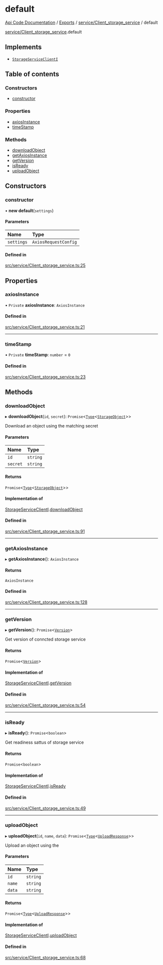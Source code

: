 # default
 
[Api Code Documentation](../README.md) / [Exports](../modules.md) / [service/Client\_storage\_service](../modules/service_Client_storage_service.md) / default

[service/Client_storage_service](../modules/service_Client_storage_service.md).default

## Implements

- [`StorageServiceClientI`](../interfaces/service_Client_storage_service_h.StorageServiceClientI.md)

## Table of contents

### Constructors

- [constructor](service_Client_storage_service.default.md#constructor)

### Properties

- [axiosInstance](service_Client_storage_service.default.md#axiosinstance)
- [timeStamp](service_Client_storage_service.default.md#timestamp)

### Methods

- [downloadObject](service_Client_storage_service.default.md#downloadobject)
- [getAxiosInstance](service_Client_storage_service.default.md#getaxiosinstance)
- [getVersion](service_Client_storage_service.default.md#getversion)
- [isReady](service_Client_storage_service.default.md#isready)
- [uploadObject](service_Client_storage_service.default.md#uploadobject)

## Constructors

### constructor

• **new default**(`settings`)

#### Parameters

| Name | Type |
| :------ | :------ |
| `settings` | `AxiosRequestConfig` |

#### Defined in

[src/service/Client_storage_service.ts:25](https://github.com/openkfw/TruBudget/blob/b9aaff0/api/src/service/Client_storage_service.ts#L25)

## Properties

### axiosInstance

• `Private` **axiosInstance**: `AxiosInstance`

#### Defined in

[src/service/Client_storage_service.ts:21](https://github.com/openkfw/TruBudget/blob/b9aaff0/api/src/service/Client_storage_service.ts#L21)

___

### timeStamp

• `Private` **timeStamp**: `number` = `0`

#### Defined in

[src/service/Client_storage_service.ts:23](https://github.com/openkfw/TruBudget/blob/b9aaff0/api/src/service/Client_storage_service.ts#L23)

## Methods

### downloadObject

▸ **downloadObject**(`id`, `secret`): `Promise`<[`Type`](../modules/result.md#type)<[`StorageObject`](../interfaces/service_Client_storage_service_h.StorageObject.md)\>\>

Download an object using the matching secret

#### Parameters

| Name | Type |
| :------ | :------ |
| `id` | `string` |
| `secret` | `string` |

#### Returns

`Promise`<[`Type`](../modules/result.md#type)<[`StorageObject`](../interfaces/service_Client_storage_service_h.StorageObject.md)\>\>

#### Implementation of

[StorageServiceClientI](../interfaces/service_Client_storage_service_h.StorageServiceClientI.md).[downloadObject](../interfaces/service_Client_storage_service_h.StorageServiceClientI.md#downloadobject)

#### Defined in

[src/service/Client_storage_service.ts:91](https://github.com/openkfw/TruBudget/blob/b9aaff0/api/src/service/Client_storage_service.ts#L91)

___

### getAxiosInstance

▸ **getAxiosInstance**(): `AxiosInstance`

#### Returns

`AxiosInstance`

#### Defined in

[src/service/Client_storage_service.ts:128](https://github.com/openkfw/TruBudget/blob/b9aaff0/api/src/service/Client_storage_service.ts#L128)

___

### getVersion

▸ **getVersion**(): `Promise`<[`Version`](../interfaces/service_Client_storage_service_h.Version.md)\>

Get version of conncted storage service

#### Returns

`Promise`<[`Version`](../interfaces/service_Client_storage_service_h.Version.md)\>

#### Implementation of

[StorageServiceClientI](../interfaces/service_Client_storage_service_h.StorageServiceClientI.md).[getVersion](../interfaces/service_Client_storage_service_h.StorageServiceClientI.md#getversion)

#### Defined in

[src/service/Client_storage_service.ts:54](https://github.com/openkfw/TruBudget/blob/b9aaff0/api/src/service/Client_storage_service.ts#L54)

___

### isReady

▸ **isReady**(): `Promise`<`boolean`\>

Get readiness sattus of storage service

#### Returns

`Promise`<`boolean`\>

#### Implementation of

[StorageServiceClientI](../interfaces/service_Client_storage_service_h.StorageServiceClientI.md).[isReady](../interfaces/service_Client_storage_service_h.StorageServiceClientI.md#isready)

#### Defined in

[src/service/Client_storage_service.ts:49](https://github.com/openkfw/TruBudget/blob/b9aaff0/api/src/service/Client_storage_service.ts#L49)

___

### uploadObject

▸ **uploadObject**(`id`, `name`, `data`): `Promise`<[`Type`](../modules/result.md#type)<[`UploadResponse`](../interfaces/service_Client_storage_service_h.UploadResponse.md)\>\>

Upload an object using the

#### Parameters

| Name | Type |
| :------ | :------ |
| `id` | `string` |
| `name` | `string` |
| `data` | `string` |

#### Returns

`Promise`<[`Type`](../modules/result.md#type)<[`UploadResponse`](../interfaces/service_Client_storage_service_h.UploadResponse.md)\>\>

#### Implementation of

[StorageServiceClientI](../interfaces/service_Client_storage_service_h.StorageServiceClientI.md).[uploadObject](../interfaces/service_Client_storage_service_h.StorageServiceClientI.md#uploadobject)

#### Defined in

[src/service/Client_storage_service.ts:68](https://github.com/openkfw/TruBudget/blob/b9aaff0/api/src/service/Client_storage_service.ts#L68)
